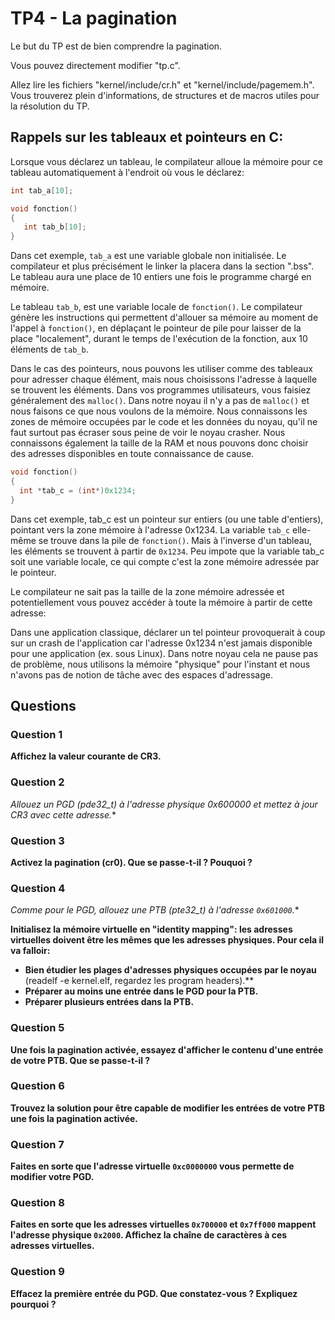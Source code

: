 # TP4 - La pagination

Le but du TP est de bien comprendre la pagination.

Vous pouvez directement modifier "tp.c".

Allez lire les fichiers "kernel/include/cr.h" et "kernel/include/pagemem.h". Vous trouverez plein d'informations, de structures et de macros utiles pour la résolution du TP.


## Rappels sur les tableaux et pointeurs en C:

Lorsque vous déclarez un tableau, le compilateur alloue la mémoire pour ce tableau automatiquement à l'endroit où vous le déclarez:

```c
int tab_a[10];

void fonction()
{
   int tab_b[10];
}
```

Dans cet exemple, `tab_a` est une variable globale non initialisée. Le compilateur et plus précisément le linker la placera dans la section ".bss". Le tableau aura une place de 10 entiers une fois le programme chargé en mémoire.

Le tableau `tab_b`, est une variable locale de `fonction()`. Le compilateur génère les instructions qui permettent d'allouer sa mémoire au moment de l'appel à `fonction()`, en déplaçant le pointeur de pile pour laisser de la place "localement", durant le temps de l'exécution de la fonction, aux 10 éléments de `tab_b`.

Dans le cas des pointeurs, nous pouvons les utiliser comme des tableaux pour adresser chaque élément, mais nous choisissons l'adresse à laquelle se trouvent les éléments. Dans vos programmes utilisateurs, vous faisiez généralement des `malloc()`. Dans notre noyau il n'y a pas de `malloc()` et nous faisons ce que nous voulons de la mémoire. Nous connaissons les zones de mémoire occupées par le code et les données du noyau, qu'il ne faut surtout pas écraser sous peine de voir le noyau crasher. Nous connaissons également la taille de la RAM et nous pouvons donc choisir des adresses disponibles en toute connaissance de cause.

```c
void fonction()
{
  int *tab_c = (int*)0x1234;
}
```

Dans cet exemple, tab_c est un pointeur sur entiers (ou une table d'entiers), pointant vers la zone mémoire à l'adresse 0x1234. La variable `tab_c` elle-même se trouve dans la pile de `fonction()`. Mais à l'inverse d'un tableau, les éléments se trouvent à partir de `0x1234`. Peu impote que la variable tab_c soit une variable locale, ce qui compte c'est la zone mémoire adressée par le pointeur.

Le compilateur ne sait pas la taille de la zone mémoire adressée et potentiellement vous pouvez accéder à toute la mémoire à partir de cette adresse:

Dans une application classique, déclarer un tel pointeur provoquerait à coup sur un crash de l'application car l'adresse 0x1234 n'est jamais disponible pour une application (ex. sous Linux). Dans notre noyau cela ne pause pas de problème, nous utilisons la mémoire "physique" pour l'instant et nous n'avons pas de notion de tâche avec des espaces
d'adressage.


## Questions

### Question 1

**Affichez la valeur courante de CR3.**

### Question 2

**Allouez un PGD (pde32_t*) à l'adresse physique 0x600000 et mettez à jour CR3 avec cette adresse.**

### Question 3

**Activez la pagination (cr0). Que se passe-t-il ? Pouquoi ?**

### Question 4

**Comme pour le PGD, allouez une PTB (pte32_t*) à l'adresse `0x601000`.**

**Initialisez la mémoire virtuelle en "identity mapping": les adresses virtuelles doivent être les mêmes que les adresses physiques. Pour cela il va falloir:**

 - **Bien étudier les plages d'adresses physiques occupées par le noyau**
   (readelf -e kernel.elf, regardez les program headers).**
 - **Préparer au moins une entrée dans le PGD pour la PTB.**
 - **Préparer plusieurs entrées dans la PTB.**

### Question 5

**Une fois la pagination activée, essayez d'afficher le contenu d'une entrée de votre PTB. Que se passe-t-il ?**

### Question 6

**Trouvez la solution pour être capable de modifier les entrées de votre PTB une fois la pagination activée.**

### Question 7

**Faites en sorte que l'adresse virtuelle `0xc0000000` vous permette de modifier votre PGD.**

### Question 8

**Faites en sorte que les adresses virtuelles `0x700000` et `0x7ff000` mappent l'adresse physique `0x2000`. Affichez la chaîne de caractères à ces adresses virtuelles.**

### Question 9

**Effacez la première entrée du PGD. Que constatez-vous ? Expliquez pourquoi ?**
